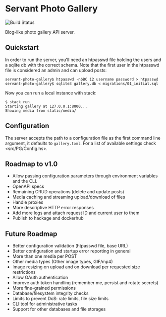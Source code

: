 # Servant Photo Gallery

![Build Status](https://github.com/RoGryza/servant-photo-gallery/workflows/Haskell%20CI/badge.svg)

Blog-like photo gallery API server.

## Quickstart

In order to run the server, you'll need an htpasswd file holding the users and a sqlite db with the
correct schema. Note that the first user in the htpasswd file is considered an admin and can upload
posts:

```shellsession
servant-photo-gallery$ htpasswd -nbBC 12 username password > htpasswd
servant-photo-gallery$ sqlite3 gallery.db < migrations/01_initial.sql
```

Now you can run a local instance with stack:

```shellsession
$ stack run
Starting gallery at 127.0.0.1:8000...
Showing media from static/media/
```

## Configuration

The server accepts the path to a configuration file as the first command line argument, it defaults
to `gallery.toml`. For a list of available settings check <src/PG/Config.hs>.

## Roadmap to v1.0

- Allow passing configuration parameters through environment variables and the CLI.
- OpenAPI specs
- Remaining CRUD operations (delete and update posts)
- Media caching and streaming upload/download of files
- Handle proxies
- More descriptive HTTP error responses
- Add more logs and attach request ID and current user to them
- Publish to hackage and dockerhub

## Future Roadmap

- Better configuration validation (htpasswd file, base URL)
- Better configuration and startup error reporting in general
- More than one media per POST
- Other media types (Other image types, GIF/mp4)
- Image resizing on upload and on download per requested size restrictions
- Allow OAuth authentication
- Improve auth token handling (remember me, persist and rotate secrets)
- More fine-grained permissions
- Database/filesystem integrity checks
- Limits to prevent DoS: rate limits, file size limits
- CLI tool for administrative tasks
- Support for other databases and file storages
